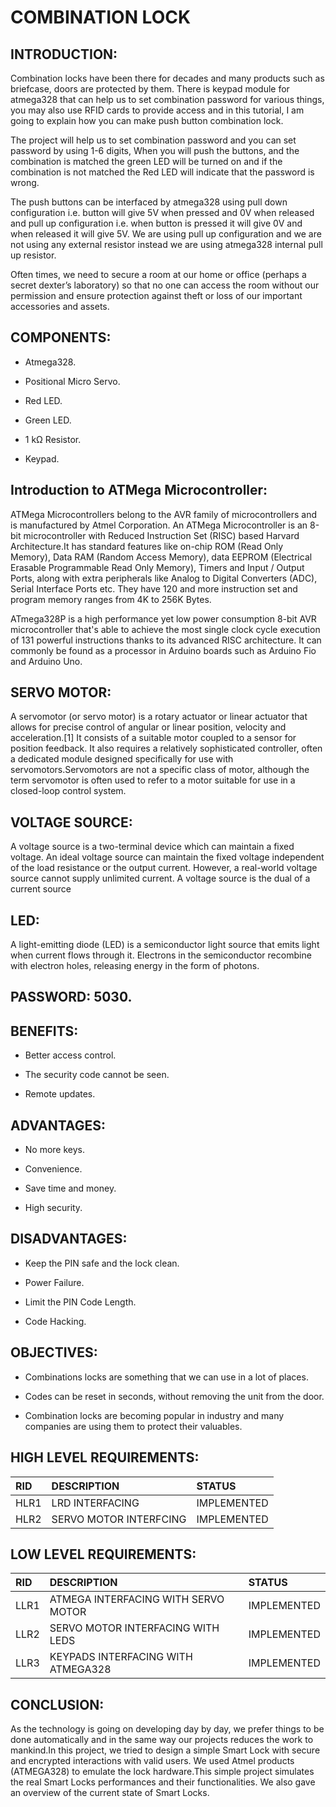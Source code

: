 # **COMBINATION LOCK**

## INTRODUCTION:

Combination locks have been there for decades and many products such as briefcase, doors are protected by them. There is keypad module for atmega328 that can help us to set combination password for various things, you may also use RFID cards to provide access and in this tutorial, I am going to explain how you can make push button combination lock.

The project will help us to set combination password and you can set password by using 1-6 digits, When you will push the buttons, and the combination is matched the green LED will be turned on and if the combination is not matched the Red LED will indicate that the password is wrong.

The push buttons can be interfaced by atmega328 using pull down configuration i.e. button will give 5V when pressed and 0V when released and pull up configuration i.e. when button is pressed it will give 0V and when released it will give 5V. We are using pull up configuration and we are not using any external resistor instead we are using atmega328 internal pull up resistor.

Often times, we need to secure a room at our home or office (perhaps a secret dexter’s laboratory) so that no one can access the room without our permission and ensure protection against theft or loss of our important accessories and assets.


## COMPONENTS:

* Atmega328.

* Positional Micro Servo.

* Red LED.

* Green LED.

* 1 kΩ Resistor.

* Keypad.


## Introduction to ATMega Microcontroller:

ATMega Microcontrollers belong to the AVR family of microcontrollers and is manufactured by Atmel Corporation. An ATMega Microcontroller is an 8-bit microcontroller with Reduced Instruction Set (RISC) based Harvard Architecture.It has standard features like on-chip ROM (Read Only Memory), Data RAM (Random Access Memory), data EEPROM (Electrical Erasable Programmable Read Only Memory), Timers and Input / Output Ports, along with extra peripherals like Analog to Digital Converters (ADC), Serial Interface Ports etc. They have 120 and more instruction set and program memory ranges from 4K to 256K Bytes.

ATmega328P is a high performance yet low power consumption 8-bit AVR microcontroller that's able to achieve the most single clock cycle execution of 131 powerful instructions thanks to its advanced RISC architecture. It can commonly be found as a processor in Arduino boards such as Arduino Fio and Arduino Uno.


## SERVO MOTOR:

A servomotor (or servo motor) is a rotary actuator or linear actuator that allows for precise control of angular or linear position, velocity and acceleration.[1] It consists of a suitable motor coupled to a sensor for position feedback. It also requires a relatively sophisticated controller, often a dedicated module designed specifically for use with servomotors.Servomotors are not a specific class of motor, although the term servomotor is often used to refer to a motor suitable for use in a closed-loop control system.


## VOLTAGE SOURCE:

A voltage source is a two-terminal device which can maintain a fixed voltage. An ideal voltage source can maintain the fixed voltage independent of the load resistance or the output current. However, a real-world voltage source cannot supply unlimited current. A voltage source is the dual of a current source


## LED:

A light-emitting diode (LED) is a semiconductor light source that emits light when current flows through it. Electrons in the semiconductor recombine with electron holes, releasing energy in the form of photons.


## PASSWORD: 5030.

## BENEFITS:

* Better access control.

* The security code cannot be seen.

* Remote updates.


## ADVANTAGES:

* No more keys.

* Convenience.

* Save time and money.

* High security.


## DISADVANTAGES:

* Keep the PIN safe and the lock clean.

* Power Failure.

* Limit the PIN Code Length.

* Code Hacking. 


## OBJECTIVES:

* Combinations locks are something that we can use in a lot of places.

* Codes can be reset in seconds, without removing the unit from the door.

* Combination locks are becoming popular in industry and many companies are using them to protect their valuables. 


## HIGH LEVEL REQUIREMENTS:

|RID|DESCRIPTION|STATUS|
|:--|:----------|:-----|
|HLR1|LRD INTERFACING|IMPLEMENTED|
|HLR2|SERVO MOTOR INTERFCING|IMPLEMENTED|

## LOW LEVEL REQUIREMENTS:

|RID|DESCRIPTION|STATUS|
|:--|:----------|:-----|
|LLR1|ATMEGA INTERFACING WITH SERVO MOTOR|IMPLEMENTED|
|LLR2|SERVO MOTOR INTERFACING WITH LEDS|IMPLEMENTED|
|LLR3|KEYPADS INTERFACING WITH ATMEGA328|IMPLEMENTED|


## CONCLUSION:

As the technology is going on developing day by day, we prefer things to be done automatically and in the same way our projects reduces the work to mankind.In this project, we tried to design a simple Smart Lock with secure and encrypted interactions with valid users. We used Atmel products (ATMEGA328) to emulate the lock hardware.This simple project simulates the real Smart Locks performances and their functionalities. We also gave an overview of the current state of Smart Locks.
















